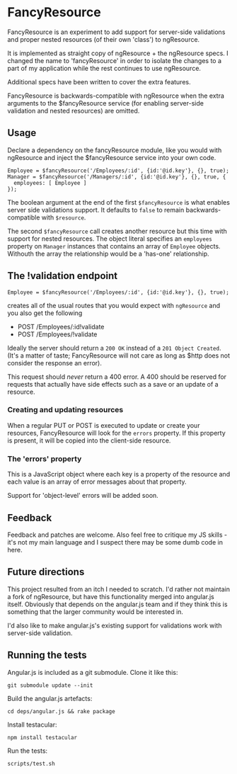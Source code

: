 
# FancyResource

FancyResource is an experiment to add support for server-side validations and
proper nested resources (of their own 'class') to ngResource.

It is implemented as straight copy of ngResource + the ngResource specs.
I changed the name to 'fancyResource' in order to isolate the changes to a part
of my application while the rest continues to use ngResource.

Additional specs have been written to cover the extra features.

FancyResource is backwards-compatible with ngResource when the extra arguments
to the $fancyResource service (for enabling server-side validation and nested
resources) are omitted.

## Usage

Declare a dependency on the fancyResource module, like you would with
ngResource and inject the $fancyResource service into your own code.

    Employee = $fancyResource('/Employees/:id', {id:'@id.key'}, {}, true);
    Manager = $fancyResource('/Managers/:id', {id:'@id.key'}, {}, true, {
      employees: [ Employee ]
    });

The boolean argument at the end of the first `$fancyResource` is what enables
server side validations support. It defaults to `false` to remain
backwards-compatible with `$resource`.

The second `$fancyResource` call creates another resource but this time with
support for nested resources. The object literal specifies an `employees`
property on `Manager` instances that contains an array of `Employee` objects.
Withouth the array the relationship would be a 'has-one' relationship.

## The !validation endpoint

    Employee = $fancyResource('/Employees/:id', {id:'@id.key'}, {}, true);

creates all of the usual routes that you would expect with `ngResource` and you
also get the following

 - POST /Employees/:id!validate
 - POST /Employees/!validate

Ideally the server should return a `200 OK` instead of a `201 Object Created`.
(It's a matter of taste; FancyResource will not care as long as $http does not
consider the response an error).

This request should *never* return a 400 error. A 400 should be reserved for
requests that actually have side effects such as a save or an update of
a resource.

### Creating and updating resources

When a regular PUT or POST is executed to update or create your resources,
FancyResource will look for the `errors` property. If this property is present,
it will be copied into the client-side resource.

### The 'errors' property

This is a JavaScript object where each key is a property of the resource and
each value is an array of error messages about that property.

Support for 'object-level' errors will be added soon.

## Feedback

Feedback and patches are welcome. Also feel free to critique my JS skills - it's
not my main language and I suspect there may be some dumb code in here.

## Future directions

This project resulted from an itch I needed to scratch. I'd rather not maintain
a fork of ngResource, but have this functionality merged into angular.js itself.
Obviously that depends on the angular.js team and if they think this is
something that the larger community would be interested in.

I'd also like to make angular.js's existing support for validations work with
server-side validation.

## Running the tests

Angular.js is included as a git submodule. Clone it like this:

    git submodule update --init

Build the angular.js artefacts:

    cd deps/angular.js && rake package

Install testacular:

    npm install testacular

Run the tests:

    scripts/test.sh

